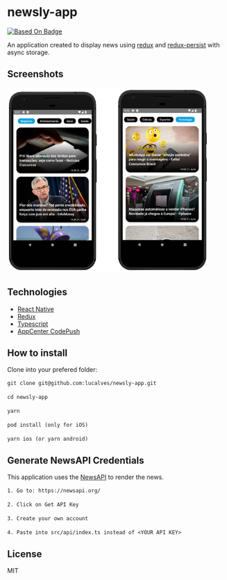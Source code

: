 # newsly-app

[![Based On Badge](https://img.shields.io/badge/Based%20on-this%20article-black)](https://blog.logrocket.com/create-news-feed-react-native/)

An application created to display news using [redux](https://redux.js.org/) and [redux-persist](https://github.com/rt2zz/redux-persist) with async storage.

## Screenshots

![Screenshots](./.github/screenshot.png)

## Technologies

- [React Native](https://reactnative.dev/)
- [Redux](https://redux.js.org/)
- [Typescript](https://www.typescriptlang.org/)
- [AppCenter CodePush](https://appcenter.ms/)

## How to install

Clone into your prefered folder:

```
git clone git@github.com:lucalves/newsly-app.git

cd newsly-app

yarn

pod install (only for iOS)

yarn ios (or yarn android)
```

## Generate NewsAPI Credentials

This application uses the [NewsAPI](https://newsapi.org/) to render the news.

```
1. Go to: https://newsapi.org/

2. Click on Get API Key

3. Create your own account

4. Paste into src/api/index.ts instead of <YOUR API KEY>
```

## License

MIT
